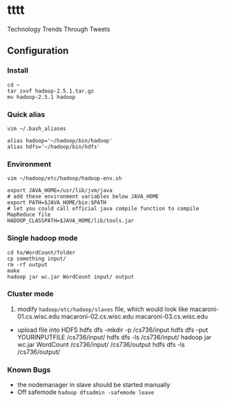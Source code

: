tttt
====

Technology Trends Through Tweets

Configuration
-------------
### Install
    cd ~
    tar zxvf hadoop-2.5.1.tar.gz
    mv hadoop-2.5.1 hadoop

### Quick alias
    vim ~/.bash_aliases

    alias hadoop='~/hadoop/bin/hadoop'
    alias hdfs='~/hadoop/bin/hdfs'

### Environment
    vim ~/hadoop/etc/hadoop/hadoop-env.sh

    export JAVA_HOME=/usr/lib/jvm/java
    # add these environment variables below JAVA_HOME
    export PATH=$JAVA_HOME/bin:$PATH
    # let you could call official java compile function to compile MapReduce file
    HADOOP_CLASSPATH=$JAVA_HOME/lib/tools.jar

### Single hadoop mode
    cd to/WordCount/folder
    cp something input/
    rm -rf output
    make
    hadoop jar wc.jar WordCount input/ output

### Cluster mode
1. modify `hadoop/etc/hadoop/slaves` file, which would look like
        macaroni-01.cs.wisc.edu
        macaroni-02.cs.wisc.edu
        macaroni-03.cs.wisc.edu
- upload file into HDFS
    hdfs dfs -mkdir -p /cs736/input
    hdfs dfs -put YOURINPUTFILE /cs736/input/
    hdfs dfs -ls /cs736/input/
    hadoop jar wc.jar WordCount /cs736/input/ /cs736/output
    hdfs dfs -ls /cs736/output/

### Known Bugs
* the nodemanager in slave should be started manually
* Off safemode `hadoop dfsadmin -safemode leave`
